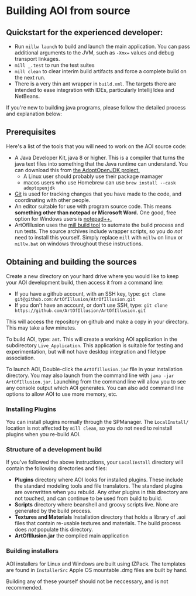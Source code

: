 # Building AOI from source

## Quickstart for the experienced developer:

 * Run `millw launch` to build and launch the main application. You can
pass additional arguments to the JVM, such as `-Xmx=` values and debug
transport linkages.
 * `mill _.test` to run the test suites
 * `mill clean` to clear interim build artifacts and force a complete
build on the next run.
 * There is a very thin ant wrapper in `build.xml`. The targets there
are intended to ease integration with IDEs, particularly Intellij Idea
and NetBeans.

If you're new to building java programs, please follow the detailed
process and explanation below:

## Prerequisites

Here's a list of the tools that you will need to work on the AOI
source code:

 * A Java Developer Kit, java 8 or higher. This is a compiler that
turns the java text files into something that the Java runtime can
understand. You can download this from 
[the AdoptOpenJDK project.](https://adoptopenjdk.net) 
    - A Linux user should probably use their package mamager
    - macos users who use Homebrew can use `brew install --cask adoptopenjdk`
 * [Git](https://git-scm.com/downloads) is used for tracking changes
that you have made to the code, and coordinating with other people.
 * An editor suitable for use with program source code. This means
__something other than notepad or Microsoft Word.__ One good, free
option for Windows users is [notepad++.](https://notepad-plus-plus.org)
 * ArtOfIllusion uses the
[mill build tool](https://com-lihaoyi.github.io/mill/mill/Intro_to_Mill.html)
to automate the build process and run tests.
The source archives include wrapper scripts, so you do *not* need to
install this yourself. Simply replace `mill` with `millw` on linux or
`millw.bat` on windows throughout these instructions.

## Obtaining and building the sources

Create a new directory on your hard drive where you would like to
keep your AOI development build, then access it from a command line:

 * If you have a github account, with an SSH key, type:
`git clone git@github.com:ArtOfIllusion/AtrOfIllusion.git`
 * If you don't have an account, or don't use SSH, type:
`git clone https://github.com/ArtOfIllusion/ArtOfIllusion.git`

This will access the repository on github and make a copy in your
directory. This may take a few minutes.

To build AOI, type: `ant`. This will create a working AOI application
in the subdirectory `Live_Application`. This application is suitable
for testing and experimentation, but will not have desktop integration
and filetype association.

To launch AOI, Double-click the `ArtOfIllusion.jar` file in your
installation directory. You may also
launch from the command line with `java -jar ArtOfIllusion.jar`.
Launching from the command line will allow you to see any console output
which AOI generates. You can also add command line options to allow AOI
to use more memory, etc.

### Installing Plugins

You can install plugins normally through the SPManager. The `LocalInstall/`
location is not affected by `mill clean`, so you do not need to reinstall
plugins when you re-build AOI.


### Structure of a development build

If you've followed the above instructions, your `LocalInstall` directory
will contain the following directories and files:

 * __Plugins__ directory where AOI looks for installed
plugins. These include the standard modeling tools and file
translators. The standard plugins are overwritten when
you rebuild. Any other plugins in this directory are not touched, and
can continue to be used from build to build.
 * __Scripts__ directory where beanshell and groovy
scripts live. None are generated by the build process.
 * __Textures and Materials__ Installation directory that holds a library
of .aoi files that contain re-usable textures and materials. The build
process does *not* populate this directory.
 * __ArtOfIllusion.jar__ the compiled main application


### Building installers
AOI installers for Linux and Windows are built using IZPack. The
templates are found in `InstallerSrc` Apple OS mountable .dmg files
are built by hand.

Building any of these yourself should not be neccessary, and is not
recommended.

